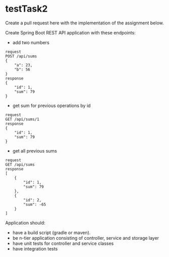 # testTask2

Create a pull request here with the implementation of the assignment below.

Create Spring Boot REST API application with these endpoints:

- add two numbers
```text
request
POST /api/sums
{
    "a": 23,
    "b": 56
}
response
{
    "id": 1,
    "sum": 79
}
```
- get sum for previous operations by id
```text
request
GET /api/sums/1
response
{
    "id": 1,
    "sum": 79
}
```
- get all previous sums
```text
request
GET /api/sums
response
[
    {
        "id": 1,
        "sum": 79
    },
    {
        "id": 2,
        "sum": -65
    }
]
```
                
Application should:
- have a build script (gradle or maven). 
- be n-tier application consisting of controller, service and storage layer
- have unit tests for controller and service classes 
- have integration tests   
